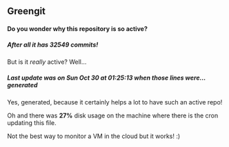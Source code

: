## Greengit

#### Do you wonder why this repository is so active?

##### After all it has 32549 commits!

But is it *really* active? Well...

##### Last update was on Sun Oct 30 at 01:25:13 when those lines were... generated

Yes, generated, because it certainly helps a lot to have such an active repo!

Oh and there was **27%** disk usage on the machine
where there is the cron updating this file.

Not the best way to monitor a VM in the cloud but it works! :)
